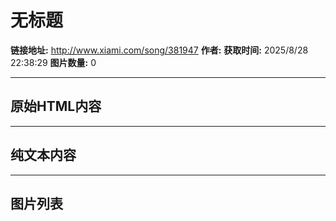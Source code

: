 # 无标题

**链接地址:** http://www.xiami.com/song/381947
**作者:** 
**获取时间:** 2025/8/28 22:38:29
**图片数量:** 0

---

## 原始HTML内容



---

## 纯文本内容



---

## 图片列表


